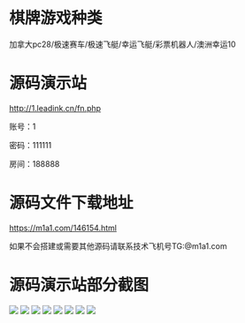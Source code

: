 # 棋牌游戏种类
加拿大pc28/极速赛车/极速飞艇/幸运飞艇/彩票机器人/澳洲幸运10
# 源码演示站
http://1.leadink.cn/fn.php

账号：1

密码：111111

房间：188888
# 源码文件下载地址
https://m1a1.com/146154.html

如果不会搭建或需要其他源码请联系技术飞机号TG:@m1a1.com


# 源码演示站部分截图
![](https://m1a1.com/wp-content/uploads/2025/09/微信图片_20250923164017_20_179.jpg) ![](https://m1a1.com/wp-content/uploads/2025/09/微信图片_20250923164018_21_179.jpg) ![](https://m1a1.com/wp-content/uploads/2025/09/微信图片_20250923164019_22_179.jpg) ![](https://m1a1.com/wp-content/uploads/2025/09/微信图片_20250923164020_23_179.jpg) ![](https://m1a1.com/wp-content/uploads/2025/09/微信图片_20250923164021_24_179.jpg) ![](https://m1a1.com/wp-content/uploads/2025/09/微信图片_20250923164022_25_179.jpg) ![](https://m1a1.com/wp-content/uploads/2025/09/微信图片_20250923164023_26_179.jpg) ![](https://m1a1.com/wp-content/uploads/2025/09/微信图片_20250923164024_27_179.jpg)
